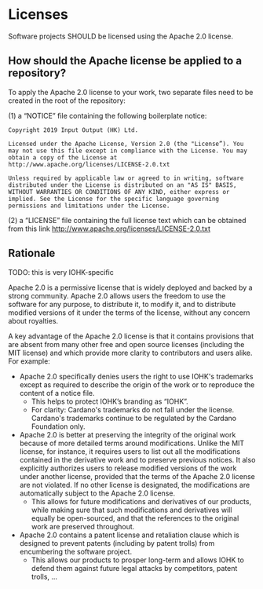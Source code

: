 # Licenses

Software projects SHOULD be licensed using the Apache 2.0 license.

## How should the Apache license be applied to a repository?

To apply the Apache 2.0 license to your work, two separate files need to be created in the root of the repository:


(1) a “NOTICE” file containing the following boilerplate notice:

```
Copyright 2019 Input Output (HK) Ltd.

Licensed under the Apache License, Version 2.0 (the "License”). You may not use this file except in compliance with the License. You may obtain a copy of the License at http://www.apache.org/licenses/LICENSE-2.0.txt

Unless required by applicable law or agreed to in writing, software distributed under the License is distributed on an "AS IS" BASIS, WITHOUT WARRANTIES OR CONDITIONS OF ANY KIND, either express or implied. See the License for the specific language governing permissions and limitations under the License.
```

(2) a “LICENSE” file containing the full license text which can be obtained from this link http://www.apache.org/licenses/LICENSE-2.0.txt 

## Rationale

TODO: this is very IOHK-specific

Apache 2.0 is a permissive license that is widely deployed and backed by a strong community. Apache 2.0 allows users the freedom to use the software for any purpose, to distribute it, to modify it, and to distribute modified versions of it under the terms of the license, without any concern about royalties. 

A key advantage of the Apache 2.0 license is that it contains provisions that are absent from many other free and open source licenses (including the MIT license) and which provide more clarity to contributors and users alike. For example:

- Apache 2.0 specifically denies users the right to use IOHK's trademarks except as required to describe the origin of the work or to reproduce the content of a notice file. 
   - This helps to protect IOHK’s branding as “IOHK”. 
   - For clarity: Cardano's trademarks do not fall under the license. Cardano's trademarks continue to be regulated by the Cardano Foundation only.
- Apache 2.0 is better at preserving the integrity of the original work because of more detailed terms around modifications. Unlike the MIT license, for instance, it requires users to list out all the modifications contained in the derivative work and to preserve previous notices. It also explicitly authorizes users to release modified versions of the work under another license, provided that the terms of the Apache 2.0 license are not violated. If no other license is designated, the modifications are automatically subject to the Apache 2.0 license.
   - This allows for future modifications and derivatives of our products, while making sure that such modifications and derivatives will equally be open-sourced, and that the references to the original work are preserved throughout.
- Apache 2.0 contains a patent license and retaliation clause which is designed to prevent patents (including by patent trolls) from encumbering the software project.
   - This allows our products to prosper long-term and allows IOHK to defend them against future legal attacks by competitors, patent trolls, ...
